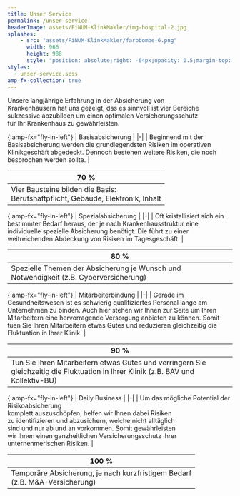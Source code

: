 ```yaml
---
title: Unser Service
permalink: /unser-service
headerImage: assets/FiNUM-KlinkMakler/img-hospital-2.jpg
splashes:
    - src: "assets/FiNUM-KlinkMakler/farbbombe-6.png"
      width: 966
      height: 988
      style: "position: absolute;right: -64px;opacity: 0.5;margin-top: calc(max(-980px, -100vw));"
styles:
  - unser-service.scss
amp-fx-collection: true
---
```


Unsere langjährige Erfahrung in der Absicherung von <br>
Krankenhäusern hat uns gezeigt, das es sinnvoll ist vier Bereiche <br>
sukzessive abzubilden um einen optimalen Versicherungsschutz <br>
für Ihr Krankenhaus zu gewährleisten.


{:amp-fx="fly-in-left"}
| Basisabsicherung |
|-|
| Beginnend mit der Basisabsicherung werden die grundlegendsten Risiken im operativen Klinikgeschäft abgedeckt. Dennoch bestehen weitere Risiken, die noch besprochen werden sollte.  |

| 70 % |
|-|
| Vier Bausteine bilden die Basis: <br>Berufshaftpflicht, Gebäude, Elektronik, Inhalt |


{:amp-fx="fly-in-left"}
| Spezialabsicherung |
|-|
| Oft kristallisiert sich ein bestimmter Bedarf heraus, der je nach Krankenhausstruktur eine individuelle spezielle Absicherung benötigt. Die führt zu einer weitreichenden Abdeckung von Risiken im Tagesgeschäft. |

| 80 % |
|-|
| Spezielle Themen der Absicherung je Wunsch und Notwendigkeit (z.B. Cyberversicherung) |


{:amp-fx="fly-in-left"}
| Mitarbeiterbindung |
|-|
| Gerade im Gesundheitswesen ist es schwierig qualifiziertes Personal lange am Unternehmen zu binden. Auch hier stehen wir Ihnen zur Seite um Ihren Mitarbeitern eine hervorragende Versorgung anbieten zu können. Somit tuen Sie Ihren Mitarbeitern etwas Gutes und reduzieren gleichzeitig die Fluktuation in Ihrer Klinik. |

| 90 % |
|-|
| Tun Sie Ihren Mitarbeitern etwas Gutes und verringern Sie gleichzeitig die Fluktuation in Ihrer Klinik (z.B. BAV und Kollektiv-BU) |


{:amp-fx="fly-in-left"}
| Daily Business |
|-|
| Um das mögliche Potential der Risikoabsicherung <br>komplett auszuschöpfen, helfen wir Ihnen dabei Risiken <br>zu identifizieren und abzusichern, welche nicht alltäglich <br>sind und nur ab und an vorkommen. Somit gewährleisten <br>wir Ihnen einen ganzheitlichen Versicherungsschutz ihrer <br>unternehmerischen Risiken. |

| 100 % |
|-|
| Temporäre Absicherung, je nach kurzfristigem Bedarf <br>(z.B. M&A-Versicherung) |


